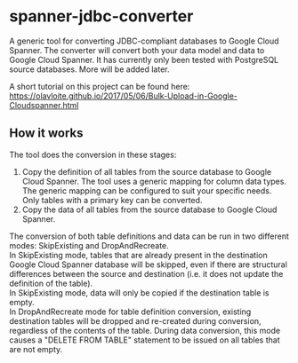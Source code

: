 # spanner-jdbc-converter
A generic tool for converting JDBC-compliant databases to Google Cloud Spanner. The converter will convert both your data model and data to Google Cloud Spanner.
It has currently only been tested with PostgreSQL source databases. More will be added later.

A short tutorial on this project can be found here: https://olavloite.github.io/2017/05/06/Bulk-Upload-in-Google-Cloudspanner.html

## How it works
The tool does the conversion in these stages:<br>
1. Copy the definition of all tables from the source database to Google Cloud Spanner. The tool uses a generic mapping for column data types. The generic mapping can be configured to suit your specific needs. Only tables with a primary key can be converted. <br>
2. Copy the data of all tables from the source database to Google Cloud Spanner.<br>


The conversion of both table definitions and data can be run in two different modes: SkipExisting and DropAndRecreate. <br>
In SkipExisting mode, tables that are already present in the destination Google Cloud Spanner database will be skipped, even if there are structural differences between the source and destination (i.e. it does not update the definition of the table). <br>
In SkipExisting mode, data will only be copied if the destination table is empty. <br>
In DropAndRecreate mode for table definition conversion, existing destination tables will be dropped and re-created during conversion, regardless of the contents of the table. During data conversion, this mode causes a "DELETE FROM TABLE" statement to be issued on all tables that are not empty.
